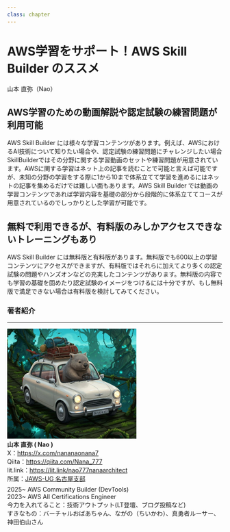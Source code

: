 ```yaml
---
class: chapter
---
```


# AWS学習をサポート！AWS Skill Builder のススメ

<div class="flush-right">
山本 直弥（Nao）
</div>

## AWS学習のための動画解説や認定試験の練習問題が利用可能
AWS Skill Builder には様々な学習コンテンツがあります。例えば、AWSにおけるAI技術について知りたい場合や、認定試験の練習問題にチャレンジしたい場合SkillBuilderではその分野に関する学習動画のセットや練習問題が用意されています。AWSに関する学習はネット上の記事を読むことで可能と言えば可能ですが、未知の分野の学習をする際に1から10まで体系立てて学習を進めるにはネットの記事を集めるだけでは難しい面もあります。AWS Skill Builder では動画の学習コンテンツであれば学習内容を基礎の部分から段階的に体系立ててコースが用意されているのでしっかりとした学習が可能です。

## 無料で利用できるが、有料版のみしかアクセスできないトレーニングもあり
AWS Skill Builder には無料版と有料版があります。無料版でも600以上の学習コンテンツにアクセスができますが、有料版ではそれらに加えてより多くの認定試験の問題やハンズオンなどの充実したコンテンツがあります。無料版の内容でも学習の基礎を固めたり認定試験のイメージをつけるには十分ですが、もし無料版で満足できない場合は有料版を検討してみてください。


### 著者紹介

---

<div class="author-profile">
    <img src="images/naosan.jpg" width="60%">
    <div>
        <div>
            <b>山本 直弥 ( Nao )</b></br> 
            X：<a href="https://x.com/nananaonana7">https://x.com/nananaonana7</a></br> 
            Qiita：<a href="https://qiita.com/Nana_777">https://qiita.com/Nana_777</a></br> 
            lit.link：<a href="https://qiita.com/Nana_777">https://lit.link/nao777nanaarchitect</a></br> 
            所属：<a href="https://jawsug-nagoya.connpass.com/">JAWS-UG 名古屋支部</a>
        </div>
    </div>
</div>
<p style="margin-top: 0.5em; margin-bottom: 2em;">
2025~ AWS Community Builder (DevTools) </br> 
2023~ AWS All Certifications Engineer </br> 
今力を入れてること：技術アウトプット(LT登壇、ブログ投稿など) </br> 
すきなもの：バーチャルおばあちゃん、ながの（ちいかわ）、真勇者ルーサー、神田伯山さん </br> 
</p>